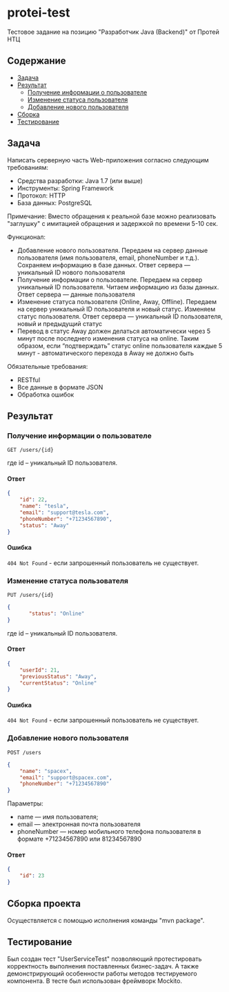 # protei-test
Тестовое задание на позицию "Разработчик Java (Backend)" от Протей НТЦ

## Содержание
* [Задача](#task)
* [Результат](#result)
  * [Получение информации о пользователе](#getUser)
  * [Изменение статуса пользователя](#setUserStatus)
  * [Добавление нового пользователя](#addUser)
* [Сборка](#buildGuide)
* [Тестирование](#testing)

<a name="task"></a>
## Задача

Написать серверную часть Web-приложения согласно следующим требованиям:

* Средства разработки: Java 1.7 (или выше)
* Инструменты: Spring Framework
* Протокол: HTTP
* База данных: PostgreSQL

Примечание: Вместо обращения к реальной базе можно реализовать "заглушку" с имитацией обращения и задержкой по времени 5-10 сек.

Функционал:

* Добавление нового пользователя. Передаем на сервер данные пользователя (имя пользователя, email, phoneNumber и т.д.). Сохраняем информацию в базе данных. Ответ сервера — уникальный ID нового пользователя
* Получение информации о пользователе. Передаем на сервер уникальный ID пользователя. Читаем информацию из базы данных. Ответ сервера — данные пользователя
* Изменение статуса пользователя (Online, Away, Offline). Передаем на сервер уникальный ID пользователя и новый статус. Изменяем статус пользователя. Ответ сервера — уникальный ID пользователя, новый и предыдущий статус
* Перевод в статус Away должен делаться автоматически через 5 минут после последнего изменения статуса на online. Таким образом, если “подтверждать” статус online пользователя каждые 5 минут - автоматического перехода в Away не должно быть

Обязательные требования:
* RESTful
* Все данные в формате JSON
* Обработка ошибок

<a name="result"></a>
## Результат
<a name="getUser"></a>
### Получение информации о пользователе
`GET /users/{id}`

где id – уникальный ID пользователя.
#### Ответ
```json
{
    "id": 22,
    "name": "tesla",
    "email": "support@tesla.com",
    "phoneNumber": "+71234567890",
    "status": "Away"
}
```
#### Ошибка
`404 Not Found` - если запрошенный пользователь не существует.

<a name="setUserStatus"></a>
### Изменение статуса пользователя
`PUT /users/{id}`
 
 ```json
 {
        "status": "Online"
 }
 ```

где id – уникальный ID пользователя.
#### Ответ
```json
{
    "userId": 21,
    "previousStatus": "Away",
    "currentStatus": "Online"
}
```
#### Ошибка
`404 Not Found` - если запрошенный пользователь не существует.

<a name="addUser"></a>
### Добавление нового пользователя
`POST /users`

```json
{
	"name": "spacex",
	"email": "support@spacex.com",
	"phoneNumber": "+71234567890"
}
```
Параметры:
* name — имя пользователя;
* email — электронная почта пользователя
* phoneNumber — номер мобильного телефона пользователя в формате +71234567890 или 81234567890

#### Ответ
```json
{
    "id": 23
}
```
<a name="buildGuide"></a>
## Сборка проекта

Осуществляется с помощью исполнения команды "mvn package".

<a name="testing"></a>
## Тестирование

Был создан тест "UserServiceTest" позволяющий протестировать корректность выполнения поставленных бизнес-задач. А также демонстрирующий особенности работы методов тестируемого компонента.
В тесте был использован фреймворк Mockito.
